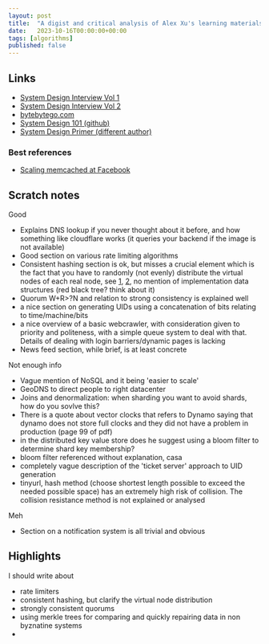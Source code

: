 ```yaml
---
layout: post
title:  "A digist and critical analysis of Alex Xu's learning materials."
date:   2023-10-16T00:00:00+00:00
tags: [algorithms]
published: false
---
```



## Links

- [System Design Interview Vol 1](https://www.amazon.co.uk/System-Design-Interview-insiders-Second/dp/B08CMF2CQF)
- [System Design Interview Vol 2](https://www.amazon.co.uk/System-Design-Interview-Insiders-Guide/dp/1736049119)
- [bytebytego.com](https://bytebytego.com/)
- [System Design 101 (github)](https://github.com/ByteByteGoHq/system-design-101)
- [System Design Primer (different author)](https://github.com/donnemartin/system-design-primer)

### Best references

- [Scaling memcached at Facebook](https://www.usenix.org/system/files/conference/nsdi13/nsdi13-final170_update.pdf)

## Scratch notes

Good 
- Explains DNS lookup if you never thought about it before, and how something like cloudflare works (it queries your backend if the image is not available)
- Good section on various rate limiting algorithms
- Consistent hashing section is ok, but misses a crucial element which is the fact that you have to randomly (not evenly) distribute the virtual nodes of each real node, see [1](https://web.archive.org/web/20210308102408/https://theory.stanford.edu/%7Etim/s16/l/l1.pdf), [2](https://stackoverflow.com/a/72737727), no mention of implementation data structures (red black tree? think about it)
- Quorum W+R>?N and relation to strong consistency is explained well
- a nice section on generating UIDs using a concatenation of bits relating to time/machine/bits
- a nice overview of a basic webcrawler, with consideration given to priority and politeness, with a simple queue system to deal with that. Details of dealing with login barriers/dynamic pages is lacking 
- News feed section, while brief, is at least concrete



Not enough info
- Vague mention of NoSQL and it being 'easier to scale'
- GeoDNS to direct people to right datacenter
- Joins and denormalization: when sharding you want to avoid shards, how do you sovlve this?
- There is a quote about vector clocks that refers to Dynamo saying that dynamo does not store full clocks and they did not have a problem in production (page 99 of pdf)
- in the distributed key value store does he suggest using a bloom filter to determine shard key membership?
- bloom filter referenced without explanation, casa
- completely vague description of the 'ticket server' approach to UID generation
- tinyurl, hash method (choose shortest length possible to exceed the needed possible space) has an extremely high risk of collision. The collision resistance method is not explained or analysed


Meh
- Section on a notification system is all trivial and obvious



## Highlights

I should write about
- rate limiters
- consistent hashing, but clarify the virtual node distribution
- strongly consistent quorums
- using merkle trees for comparing and quickly repairing data in non byznatine systems
- 


